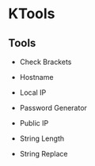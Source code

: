 # KTools

## Tools

- Check Brackets

- Hostname

- Local IP

- Password Generator

- Public IP

- String Length

- String Replace